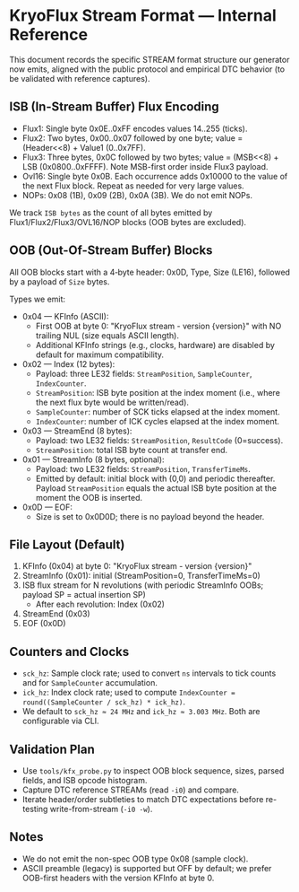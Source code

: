 # KryoFlux Stream Format — Internal Reference

This document records the specific STREAM format structure our generator now emits, aligned with the public protocol and empirical DTC behavior (to be validated with reference captures).

## ISB (In-Stream Buffer) Flux Encoding
- Flux1: Single byte 0x0E..0xFF encodes values 14..255 (ticks).
- Flux2: Two bytes, 0x00..0x07 followed by one byte; value = (Header<<8) + Value1 (0..0x7FF).
- Flux3: Three bytes, 0x0C followed by two bytes; value = (MSB<<8) + LSB (0x0800..0xFFFF). Note MSB-first order inside Flux3 payload.
- Ovl16: Single byte 0x0B. Each occurrence adds 0x10000 to the value of the next Flux block. Repeat as needed for very large values.
- NOPs: 0x08 (1B), 0x09 (2B), 0x0A (3B). We do not emit NOPs.

We track `ISB bytes` as the count of all bytes emitted by Flux1/Flux2/Flux3/OVL16/NOP blocks (OOB bytes are excluded).

## OOB (Out-Of-Stream Buffer) Blocks
All OOB blocks start with a 4‑byte header: 0x0D, Type, Size (LE16), followed by a payload of `Size` bytes.

Types we emit:
- 0x04 — KFInfo (ASCII):
  - First OOB at byte 0: "KryoFlux stream - version {version}" with NO trailing NUL (size equals ASCII length).
  - Additional KFInfo strings (e.g., clocks, hardware) are disabled by default for maximum compatibility.
- 0x02 — Index (12 bytes):
  - Payload: three LE32 fields: `StreamPosition`, `SampleCounter`, `IndexCounter`.
  - `StreamPosition`: ISB byte position at the index moment (i.e., where the next flux byte would be written/read).
  - `SampleCounter`: number of SCK ticks elapsed at the index moment.
  - `IndexCounter`: number of ICK cycles elapsed at the index moment.
- 0x03 — StreamEnd (8 bytes):
  - Payload: two LE32 fields: `StreamPosition`, `ResultCode` (0=success).
  - `StreamPosition`: total ISB byte count at transfer end.
- 0x01 — StreamInfo (8 bytes, optional):
  - Payload: two LE32 fields: `StreamPosition`, `TransferTimeMs`.
  - Emitted by default: initial block with (0,0) and periodic thereafter. Payload `StreamPosition` equals the actual ISB byte position at the moment the OOB is inserted.
- 0x0D — EOF:
  - Size is set to 0x0D0D; there is no payload beyond the header.

## File Layout (Default)
1) KFInfo (0x04) at byte 0: "KryoFlux stream - version {version}"
2) StreamInfo (0x01): initial (StreamPosition=0, TransferTimeMs=0)
3) ISB flux stream for N revolutions (with periodic StreamInfo OOBs; payload SP = actual insertion SP)
   - After each revolution: Index (0x02)
4) StreamEnd (0x03)
5) EOF (0x0D)

## Counters and Clocks
- `sck_hz`: Sample clock rate; used to convert `ns` intervals to tick counts and for `SampleCounter` accumulation.
- `ick_hz`: Index clock rate; used to compute `IndexCounter = round((SampleCounter / sck_hz) * ick_hz)`.
- We default to `sck_hz ≈ 24 MHz` and `ick_hz ≈ 3.003 MHz`. Both are configurable via CLI.

## Validation Plan
- Use `tools/kfx_probe.py` to inspect OOB block sequence, sizes, parsed fields, and ISB opcode histogram.
- Capture DTC reference STREAMs (read `-i0`) and compare.
- Iterate header/order subtleties to match DTC expectations before re-testing write-from-stream (`-i0 -w`).

## Notes
- We do not emit the non-spec OOB type 0x08 (sample clock).
- ASCII preamble (legacy) is supported but OFF by default; we prefer OOB-first headers with the version KFInfo at byte 0.
